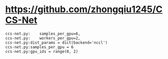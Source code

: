 # https://github.com/zhongqiu1245/CCS-Net

```console
ccs-net.py:    samples_per_gpu=6,
ccs-net.py:    workers_per_gpu=2,
ccs-net.py:dist_params = dict(backend='nccl')
ccs-net.py:samples_per_gpu = 6
ccs-net.py:gpu_ids = range(0, 2)

```
